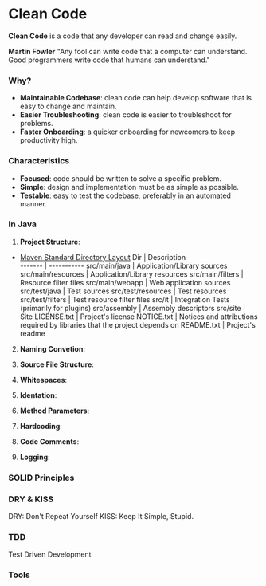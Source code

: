 # Clean Code
**Clean Code** is a code that any developer can read and change easily.

**Martin Fowler** "Any fool can write code that a computer can understand. Good programmers write code that humans can understand."

### Why?
* **Maintainable Codebase**: clean code can help develop software that is easy to change and maintain.
* **Easier Troubleshooting**: clean code is easier to troubleshoot for problems.
* **Faster Onboarding**: a quicker onboarding for newcomers to keep productivity high.

### Characteristics
* **Focused**: code should be written to solve a specific problem.
* **Simple**: design and implementation must be as simple as possible.
* **Testable**: easy to test the codebase, preferably in an automated manner.

### In Java

1. **Project Structure**:
  * [Maven Standard Directory Layout](https://maven.apache.org/guides/introduction/introduction-to-the-standard-directory-layout.html)
    Dir     | Description    
    ------- | -----------
    src/main/java | Application/Library sources
    src/main/resources | Application/Library resources
    src/main/filters | Resource filter files
    src/main/webapp | Web application sources
    src/test/java | Test sources
    src/test/resources | Test resources
    src/test/filters | Test resource filter files
    src/it | Integration Tests (primarily for plugins)
    src/assembly | Assembly descriptors
    src/site | Site
    LICENSE.txt | Project's license
    NOTICE.txt | Notices and attributions required by libraries that the project depends on
    README.txt | Project's readme

2. **Naming Convetion**:

3. **Source File Structure**:

4. **Whitespaces**:

5. **Identation**:

6. **Method Parameters**:

7. **Hardcoding**:

8. **Code Comments**:

9. **Logging**:

### SOLID Principles

### DRY & KISS
DRY: Don't Repeat Yourself
KISS: Keep It Simple, Stupid.

### TDD
Test Driven Development

### Tools
